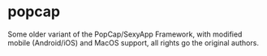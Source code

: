 # popcap

Some older variant of the PopCap/SexyApp Framework, with modified mobile (Android/iOS) and MacOS support, all rights go the original authors.
